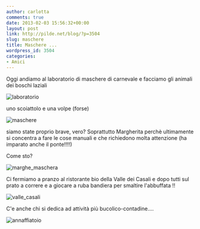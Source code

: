 ```yaml
---
author: carlotta
comments: true
date: 2013-02-03 15:56:32+00:00
layout: post
link: http://pilde.net/blog/?p=3504
slug: maschere
title: Maschere ...
wordpress_id: 3504
categories:
- Amici
---
```


Oggi andiamo al laboratorio di maschere di carnevale e facciamo gli animali dei boschi laziali




![laboratorio]({{baseurl}}/uploads/2013/02/laboratorio.jpg)







uno scoiattolo e una volpe (forse)







![maschere]({{baseurl}}/uploads/2013/02/maschere.jpg)







siamo state proprio brave, vero? Soprattutto Margherita perchè ultimamente si concentra a fare le cose manuali e che richiedono molta attenzione (ha imparato anche il ponte!!!!)







Come sto?




![marghe_maschera]({{baseurl}}/uploads/2013/02/marghe_maschera.jpg)







Ci fermiamo a pranzo al ristorante bio della Valle dei Casali e dopo tutti sul prato a correre e a giocare a ruba bandiera per smaltire l'abbuffata !!




![valle_casali]({{baseurl}}/uploads/2013/02/valle_casali.jpg)


C'e anche chi si dedica ad attività più bucolico-contadine....




![annaffiatoio]({{baseurl}}/uploads/2013/02/annaffiatoio.jpg)






